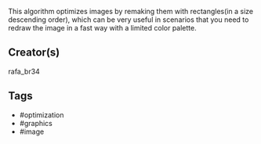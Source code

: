This algorithm optimizes images by remaking them with rectangles(in a size descending order), which can be very useful in scenarios that you need to redraw the image in a fast way with a limited color palette.

## Creator(s)
rafa_br34
## Tags
+ #optimization
+ #graphics
+ #image
